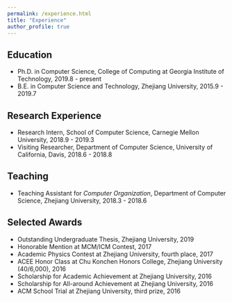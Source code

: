 ```yaml
---
permalink: /experience.html
title: "Experience"
author_profile: true
---
```

## Education

* Ph.D. in Computer Science, College of Computing at Georgia Institute of Technology,  2019.8 - present
* B.E. in Computer Science and Technology, Zhejiang University,  2015.9 - 2019.7

## Research Experience

* Research Intern, School of Computer Science, Carnegie Mellon University,  2018.9 - 2019.3
* Visiting Researcher, Department of Computer Science, University of California, Davis,  2018.6 - 2018.8

## Teaching

* Teaching Assistant for *Computer Organization*, Department of Computer Science, Zhejiang University,  2018.3 - 2018.6

## Selected Awards

* Outstanding Undergraduate Thesis, Zhejiang University, 2019
* Honorable Mention at MCM/ICM Contest,  2017
* Academic Physics Contest at Zhejiang University, fourth place,  2017
* ACEE Honor Class at Chu Konchen Honors College, Zhejiang University (40/6,000),  2016
* Scholarship for Academic Achievement at Zhejiang University,  2016
* Scholarship for All-around Achievement at Zhejiang University,  2016
* ACM School Trial at Zhejiang University, third prize,  2016